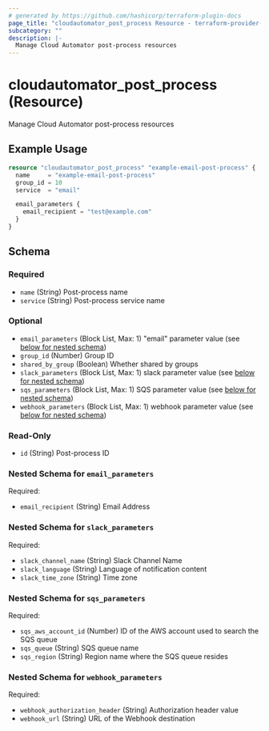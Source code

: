 ```yaml
---
# generated by https://github.com/hashicorp/terraform-plugin-docs
page_title: "cloudautomator_post_process Resource - terraform-provider-cloudautomator"
subcategory: ""
description: |-
  Manage Cloud Automator post-process resources
---
```


# cloudautomator_post_process (Resource)

Manage Cloud Automator post-process resources

## Example Usage

```terraform
resource "cloudautomator_post_process" "example-email-post-process" {
  name     = "example-email-post-process"
  group_id = 10
  service  = "email"

  email_parameters {
    email_recipient = "test@example.com"
  }
}
```

<!-- schema generated by tfplugindocs -->
## Schema

### Required

- `name` (String) Post-process name
- `service` (String) Post-process service name

### Optional

- `email_parameters` (Block List, Max: 1) "email" parameter value (see [below for nested schema](#nestedblock--email_parameters))
- `group_id` (Number) Group ID
- `shared_by_group` (Boolean) Whether shared by groups
- `slack_parameters` (Block List, Max: 1) slack parameter value (see [below for nested schema](#nestedblock--slack_parameters))
- `sqs_parameters` (Block List, Max: 1) SQS parameter value (see [below for nested schema](#nestedblock--sqs_parameters))
- `webhook_parameters` (Block List, Max: 1) webhook parameter value (see [below for nested schema](#nestedblock--webhook_parameters))

### Read-Only

- `id` (String) Post-process ID

<a id="nestedblock--email_parameters"></a>
### Nested Schema for `email_parameters`

Required:

- `email_recipient` (String) Email Address


<a id="nestedblock--slack_parameters"></a>
### Nested Schema for `slack_parameters`

Required:

- `slack_channel_name` (String) Slack Channel Name
- `slack_language` (String) Language of notification content
- `slack_time_zone` (String) Time zone


<a id="nestedblock--sqs_parameters"></a>
### Nested Schema for `sqs_parameters`

Required:

- `sqs_aws_account_id` (Number) ID of the AWS account used to search the SQS queue
- `sqs_queue` (String) SQS queue name
- `sqs_region` (String) Region name where the SQS queue resides


<a id="nestedblock--webhook_parameters"></a>
### Nested Schema for `webhook_parameters`

Required:

- `webhook_authorization_header` (String) Authorization header value
- `webhook_url` (String) URL of the Webhook destination


